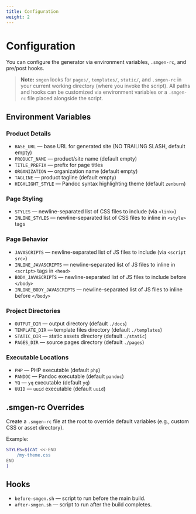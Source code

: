```yaml
---
title: Configuration
weight: 2
---
```


# Configuration

You can configure the generator via environment variables, `.smgen-rc`, and pre/post hooks.

> **Note:** `smgen` looks for `pages/`, `templates/`, `static/`, and `.smgen-rc` in your current working directory (where you invoke the script). All paths and hooks can be customized via environment variables or a `.smgen-rc` file placed alongside the script.

## Environment Variables

### Product Details

- `BASE_URL` — base URL for generated site (NO TRAILING SLASH, default empty)
- `PRODUCT_NAME` — product/site name (default empty)
- `TITLE_PREFIX` — prefix for page titles
- `ORGANIZATION` — organization name (default empty)
- `TAGLINE` — product tagline (default empty)
- `HIGHLIGHT_STYLE` — Pandoc syntax highlighting theme (default `zenburn`)

### Page Styling

- `STYLES` — newline-separated list of CSS files to include (via `<link>`)
- `INLINE_STYLES` — newline-separated list of CSS files to inline in `<style>` tags

### Page Behavior

- `JAVASCRIPTS` — newline-separated list of JS files to include (via `<script src>`)
- `INLINE_JAVASCRIPTS` — newline-separated list of JS files to inline in `<script>` tags in `<head>`
- `BODY_JAVASCRIPTS` — newline-separated list of JS files to include before `</body>`
- `INLINE_BODY_JAVASCRIPTS` — newline-separated list of JS files to inline before `</body>`

### Project Directories

- `OUTPUT_DIR` — output directory (default `./docs`)
- `TEMPLATE_DIR` — template files directory (default `./templates`)
- `STATIC_DIR` — static assets directory (default `./static`)
- `PAGES_DIR` — source pages directory (default `./pages`)

### Executable Locations

- `PHP` — PHP executable (default `php`)
- `PANDOC` — Pandoc executable (default `pandoc`)
- `YQ` — `yq` executable (default `yq`)
- `UUID` — `uuid` executable (default `uuid`)


## .smgen-rc Overrides

Create a `.smgen-rc` file at the root to override default variables (e.g., custom CSS or asset directory).

Example:

```bash
STYLES=$(cat <<-END
    /my-theme.css
END
)
```

## Hooks

- `before-smgen.sh` — script to run before the main build.
- `after-smgen.sh` — script to run after the build completes.
